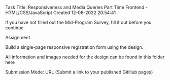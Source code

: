 Task Title: Responsiveness and Media Queries
Part Time
Frontend - HTML/CSS/JavaScript
Created 12-06-2022 20:54:41

If you have not filled out the Mid-Program Survey, fill it out before you continue.

 

Assignment

Build a single-page responsive registration form using the design.

 All information and images needed for the design can be found in this folder here
 

Submission  Mode: URL (Submit a link to your published GitHub pages)
